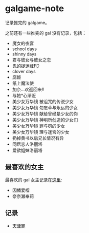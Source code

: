 # galgame-note

记录推完的 galgame。

之前还有一些推完的 gal 没有记录，包括：
* 魔女的夜宴
* school days
* shinny days
* 君与彼女与彼女之恋
* 鬼的捉迷藏FD
* clover days
* 腐姬
* 纸上魔法使
* 加奈…欢迎回来!!
* 与她*心渐近
* 美少女万华镜 被诅咒的传说少女
* 美少女万华镜 勿忘草与永远的少女
* 美少女万华镜 献给曾经是少女的你
* 美少女万华镜 神明所创造的少女们
* 美少女万华镜 罪与罚的少女
* 美少女万华镜 理与迷宫的少女
* 扔掉黄书以后兄长情况有异
* 同居恋人洛丽塔
* 爱欲姐妹洛丽塔

## 最喜欢的女主

最喜欢的 gal 女主记录在[这里](https://github.com/night-cruise/galgame-note/issues/2):
* 因幡爱榴
* 奈奈瀬奉莉

## 记录

* [天津罪](https://github.com/night-cruise/galgame-note/issues/1)
